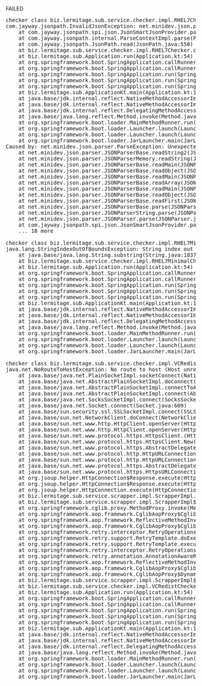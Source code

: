 FAILED

<pre>checker class biz.lermitage.sub.service.checker.impl.RHEL7Checker failed, ignoring
com.jayway.jsonpath.InvalidJsonException: net.minidev.json.parser.ParseException: Unexpected End Of File position 1873899: null
	at com.jayway.jsonpath.spi.json.JsonSmartJsonProvider.parse(JsonSmartJsonProvider.java:64)
	at com.jayway.jsonpath.internal.ParseContextImpl.parse(ParseContextImpl.java:37)
	at com.jayway.jsonpath.JsonPath.read(JsonPath.java:550)
	at biz.lermitage.sub.service.checker.impl.RHEL7Checker.check(RHEL7Checker.kt:28)
	at biz.lermitage.sub.Application.run(Application.kt:54)
	at org.springframework.boot.SpringApplication.callRunner(SpringApplication.java:777)
	at org.springframework.boot.SpringApplication.callRunners(SpringApplication.java:761)
	at org.springframework.boot.SpringApplication.run(SpringApplication.java:310)
	at org.springframework.boot.SpringApplication.run(SpringApplication.java:1312)
	at org.springframework.boot.SpringApplication.run(SpringApplication.java:1301)
	at biz.lermitage.sub.ApplicationKt.main(Application.kt:125)
	at java.base/jdk.internal.reflect.NativeMethodAccessorImpl.invoke0(Native Method)
	at java.base/jdk.internal.reflect.NativeMethodAccessorImpl.invoke(NativeMethodAccessorImpl.java:62)
	at java.base/jdk.internal.reflect.DelegatingMethodAccessorImpl.invoke(DelegatingMethodAccessorImpl.java:43)
	at java.base/java.lang.reflect.Method.invoke(Method.java:566)
	at org.springframework.boot.loader.MainMethodRunner.run(MainMethodRunner.java:49)
	at org.springframework.boot.loader.Launcher.launch(Launcher.java:108)
	at org.springframework.boot.loader.Launcher.launch(Launcher.java:58)
	at org.springframework.boot.loader.JarLauncher.main(JarLauncher.java:88)
Caused by: net.minidev.json.parser.ParseException: Unexpected End Of File position 1873899: null
	at net.minidev.json.parser.JSONParserBase.readString2(JSONParserBase.java:635)
	at net.minidev.json.parser.JSONParserMemory.readString(JSONParserMemory.java:132)
	at net.minidev.json.parser.JSONParserBase.readMain(JSONParserBase.java:458)
	at net.minidev.json.parser.JSONParserBase.readObject(JSONParserBase.java:594)
	at net.minidev.json.parser.JSONParserBase.readMain(JSONParserBase.java:451)
	at net.minidev.json.parser.JSONParserBase.readArray(JSONParserBase.java:321)
	at net.minidev.json.parser.JSONParserBase.readMain(JSONParserBase.java:454)
	at net.minidev.json.parser.JSONParserBase.readObject(JSONParserBase.java:594)
	at net.minidev.json.parser.JSONParserBase.readFirst(JSONParserBase.java:349)
	at net.minidev.json.parser.JSONParserBase.parse(JSONParserBase.java:206)
	at net.minidev.json.parser.JSONParserString.parse(JSONParserString.java:58)
	at net.minidev.json.parser.JSONParser.parse(JSONParser.java:278)
	at com.jayway.jsonpath.spi.json.JsonSmartJsonProvider.parse(JsonSmartJsonProvider.java:62)
	... 18 more

checker class biz.lermitage.sub.service.checker.impl.RHEL7MinimalChecker failed, ignoring
java.lang.StringIndexOutOfBoundsException: String index out of range: -1
	at java.base/java.lang.String.substring(String.java:1837)
	at biz.lermitage.sub.service.checker.impl.RHEL7MinimalChecker.check(RHEL7MinimalChecker.kt:29)
	at biz.lermitage.sub.Application.run(Application.kt:54)
	at org.springframework.boot.SpringApplication.callRunner(SpringApplication.java:777)
	at org.springframework.boot.SpringApplication.callRunners(SpringApplication.java:761)
	at org.springframework.boot.SpringApplication.run(SpringApplication.java:310)
	at org.springframework.boot.SpringApplication.run(SpringApplication.java:1312)
	at org.springframework.boot.SpringApplication.run(SpringApplication.java:1301)
	at biz.lermitage.sub.ApplicationKt.main(Application.kt:125)
	at java.base/jdk.internal.reflect.NativeMethodAccessorImpl.invoke0(Native Method)
	at java.base/jdk.internal.reflect.NativeMethodAccessorImpl.invoke(NativeMethodAccessorImpl.java:62)
	at java.base/jdk.internal.reflect.DelegatingMethodAccessorImpl.invoke(DelegatingMethodAccessorImpl.java:43)
	at java.base/java.lang.reflect.Method.invoke(Method.java:566)
	at org.springframework.boot.loader.MainMethodRunner.run(MainMethodRunner.java:49)
	at org.springframework.boot.loader.Launcher.launch(Launcher.java:108)
	at org.springframework.boot.loader.Launcher.launch(Launcher.java:58)
	at org.springframework.boot.loader.JarLauncher.main(JarLauncher.java:88)

checker class biz.lermitage.sub.service.checker.impl.VCRedistChecker failed, ignoring
java.net.NoRouteToHostException: No route to host (Host unreachable)
	at java.base/java.net.PlainSocketImpl.socketConnect(Native Method)
	at java.base/java.net.AbstractPlainSocketImpl.doConnect(AbstractPlainSocketImpl.java:412)
	at java.base/java.net.AbstractPlainSocketImpl.connectToAddress(AbstractPlainSocketImpl.java:255)
	at java.base/java.net.AbstractPlainSocketImpl.connect(AbstractPlainSocketImpl.java:237)
	at java.base/java.net.SocksSocketImpl.connect(SocksSocketImpl.java:392)
	at java.base/java.net.Socket.connect(Socket.java:609)
	at java.base/sun.security.ssl.SSLSocketImpl.connect(SSLSocketImpl.java:300)
	at java.base/sun.net.NetworkClient.doConnect(NetworkClient.java:177)
	at java.base/sun.net.www.http.HttpClient.openServer(HttpClient.java:474)
	at java.base/sun.net.www.http.HttpClient.openServer(HttpClient.java:569)
	at java.base/sun.net.www.protocol.https.HttpsClient.<init>(HttpsClient.java:266)
	at java.base/sun.net.www.protocol.https.HttpsClient.New(HttpsClient.java:373)
	at java.base/sun.net.www.protocol.https.AbstractDelegateHttpsURLConnection.getNewHttpClient(AbstractDelegateHttpsURLConnection.java:203)
	at java.base/sun.net.www.protocol.http.HttpURLConnection.plainConnect0(HttpURLConnection.java:1187)
	at java.base/sun.net.www.protocol.http.HttpURLConnection.plainConnect(HttpURLConnection.java:1081)
	at java.base/sun.net.www.protocol.https.AbstractDelegateHttpsURLConnection.connect(AbstractDelegateHttpsURLConnection.java:189)
	at java.base/sun.net.www.protocol.https.HttpsURLConnectionImpl.connect(HttpsURLConnectionImpl.java:168)
	at org.jsoup.helper.HttpConnection$Response.execute(HttpConnection.java:859)
	at org.jsoup.helper.HttpConnection$Response.execute(HttpConnection.java:829)
	at org.jsoup.helper.HttpConnection.execute(HttpConnection.java:366)
	at biz.lermitage.sub.service.scrapper.impl.ScrapperImpl.fetchHtml(ScrapperImpl.kt:35)
	at biz.lermitage.sub.service.scrapper.impl.ScrapperImpl$$FastClassBySpringCGLIB.invoke(<generated>)
	at org.springframework.cglib.proxy.MethodProxy.invoke(MethodProxy.java:218)
	at org.springframework.aop.framework.CglibAopProxy$CglibMethodInvocation.invokeJoinpoint(CglibAopProxy.java:783)
	at org.springframework.aop.framework.ReflectiveMethodInvocation.proceed(ReflectiveMethodInvocation.java:163)
	at org.springframework.aop.framework.CglibAopProxy$CglibMethodInvocation.proceed(CglibAopProxy.java:753)
	at org.springframework.retry.interceptor.RetryOperationsInterceptor$1.doWithRetry(RetryOperationsInterceptor.java:97)
	at org.springframework.retry.support.RetryTemplate.doExecute(RetryTemplate.java:329)
	at org.springframework.retry.support.RetryTemplate.execute(RetryTemplate.java:209)
	at org.springframework.retry.interceptor.RetryOperationsInterceptor.invoke(RetryOperationsInterceptor.java:133)
	at org.springframework.retry.annotation.AnnotationAwareRetryOperationsInterceptor.invoke(AnnotationAwareRetryOperationsInterceptor.java:163)
	at org.springframework.aop.framework.ReflectiveMethodInvocation.proceed(ReflectiveMethodInvocation.java:186)
	at org.springframework.aop.framework.CglibAopProxy$CglibMethodInvocation.proceed(CglibAopProxy.java:753)
	at org.springframework.aop.framework.CglibAopProxy$DynamicAdvisedInterceptor.intercept(CglibAopProxy.java:698)
	at biz.lermitage.sub.service.scrapper.impl.ScrapperImpl$$EnhancerBySpringCGLIB.fetchHtml(<generated>)
	at biz.lermitage.sub.service.checker.impl.VCRedistChecker.check(VCRedistChecker.kt:22)
	at biz.lermitage.sub.Application.run(Application.kt:54)
	at org.springframework.boot.SpringApplication.callRunner(SpringApplication.java:777)
	at org.springframework.boot.SpringApplication.callRunners(SpringApplication.java:761)
	at org.springframework.boot.SpringApplication.run(SpringApplication.java:310)
	at org.springframework.boot.SpringApplication.run(SpringApplication.java:1312)
	at org.springframework.boot.SpringApplication.run(SpringApplication.java:1301)
	at biz.lermitage.sub.ApplicationKt.main(Application.kt:125)
	at java.base/jdk.internal.reflect.NativeMethodAccessorImpl.invoke0(Native Method)
	at java.base/jdk.internal.reflect.NativeMethodAccessorImpl.invoke(NativeMethodAccessorImpl.java:62)
	at java.base/jdk.internal.reflect.DelegatingMethodAccessorImpl.invoke(DelegatingMethodAccessorImpl.java:43)
	at java.base/java.lang.reflect.Method.invoke(Method.java:566)
	at org.springframework.boot.loader.MainMethodRunner.run(MainMethodRunner.java:49)
	at org.springframework.boot.loader.Launcher.launch(Launcher.java:108)
	at org.springframework.boot.loader.Launcher.launch(Launcher.java:58)
	at org.springframework.boot.loader.JarLauncher.main(JarLauncher.java:88)

</pre>
